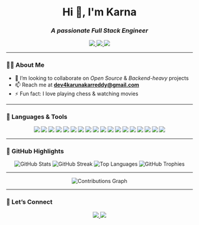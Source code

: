 <h1 align="center">Hi 👋, I'm Karna</h1>
<h3 align="center"><i>A passionate Full Stack Engineer</i></h3>

<p align="center">
  <a href="https://imvrish.github.io/Profile/" target="_blank">
    <img src="https://img.shields.io/badge/Portfolio-%2312100E.svg?&style=for-the-badge&logo=github&logoColor=white" />
  </a>
  <a href="mailto:dev4karunakarreddy@gmail.com">
    <img src="https://img.shields.io/badge/Email-%23D14836.svg?&style=for-the-badge&logo=gmail&logoColor=white" />
  </a>
  <a href="https://www.linkedin.com/in/imvrish/" target="_blank">
    <img src="https://img.shields.io/badge/LinkedIn-%230077B5.svg?&style=for-the-badge&logo=linkedin&logoColor=white" />
  </a>
</p>

---

### 🧑‍💻 About Me

- 👯 I’m looking to collaborate on _Open Source_ & _Backend-heavy_ projects  
- 📫 Reach me at **dev4karunakarreddy@gmail.com**  
- ⚡ Fun fact: I love playing chess & watching movies  

---

### 🚀 Languages & Tools

<p align="center">
  <img src="https://img.shields.io/badge/Java-%23ED8B00.svg?&style=for-the-badge&logo=java&logoColor=white" />
  <img src="https://img.shields.io/badge/Spring_Boot-%236DB33F.svg?&style=for-the-badge&logo=spring-boot&logoColor=white" />
  <img src="https://img.shields.io/badge/Angular-%23DD0031.svg?&style=for-the-badge&logo=angular&logoColor=white" />
  <img src="https://img.shields.io/badge/React-%2320232a.svg?&style=for-the-badge&logo=react&logoColor=%2361DAFB" />
  <img src="https://img.shields.io/badge/Vue.js-%234FC08D.svg?&style=for-the-badge&logo=vue.js&logoColor=white" />
  <img src="https://img.shields.io/badge/Vuetify-%231867C0.svg?&style=for-the-badge&logo=vuetify&logoColor=white" />
  <img src="https://img.shields.io/badge/Python-%233776AB.svg?&style=for-the-badge&logo=python&logoColor=white" />
  <img src="https://img.shields.io/badge/Bash-%234EAA25.svg?&style=for-the-badge&logo=gnu-bash&logoColor=white" />
  <img src="https://img.shields.io/badge/Docker-%230db7ed.svg?&style=for-the-badge&logo=docker&logoColor=white" />
  <img src="https://img.shields.io/badge/Podman-%23854492.svg?&style=for-the-badge&logo=podman&logoColor=white" />
  <img src="https://img.shields.io/badge/MySQL-%2300f.svg?&style=for-the-badge&logo=mysql&logoColor=white" />
  <img src="https://img.shields.io/badge/PostgreSQL-336791?style=for-the-badge&logo=postgresql&logoColor=white" />
  <img src="https://img.shields.io/badge/MariaDB-003545?style=for-the-badge&logo=mariadb&logoColor=white" />
  <img src="https://img.shields.io/badge/Linux-%23FCC624.svg?&style=for-the-badge&logo=linux&logoColor=black" />
  <img src="https://img.shields.io/badge/Google%20Cloud-4285F4?style=for-the-badge&logo=google-cloud&logoColor=white" />
  <img src="https://img.shields.io/badge/Git-%23F05032.svg?&style=for-the-badge&logo=git&logoColor=white" />
  <img src="https://img.shields.io/badge/GitHub-%2312100E.svg?&style=for-the-badge&logo=github&logoColor=white" />
  <img src="https://img.shields.io/badge/VS%20Code-%23007ACC.svg?&style=for-the-badge&logo=visual-studio-code&logoColor=white" />
</p>

---

### 🌟 GitHub Highlights

<p align="center">
  <img src="https://github-readme-stats.vercel.app/api?username=dev4karunakarreddy&show_icons=true&theme=radical" alt="GitHub Stats" />
  <img src="https://github-readme-streak-stats.herokuapp.com/?user=dev4karunakarreddy&theme=radical" alt="GitHub Streak" />
  <img src="https://github-readme-stats.vercel.app/api/top-langs/?username=dev4karunakarreddy&layout=compact&theme=radical" alt="Top Languages" />
  <img src="https://github-profile-trophy.vercel.app/?username=dev4karunakarreddy&theme=radical&no-frame=true&no-bg=true&margin-w=4" alt="GitHub Trophies" />
</p>

---

<p align="center">
  <img src="https://github-readme-activity-graph.vercel.app/graph?username=dev4karunakarreddy&theme=github-compact&area=true&hide_border=true" alt="Contributions Graph" />
</p>

---

### 💬 Let’s Connect

<p align="center">
  <a href="https://www.linkedin.com/in/imvrish/">
    <img src="https://img.shields.io/badge/LinkedIn-%230077B5.svg?&style=for-the-badge&logo=linkedin&logoColor=white" />
  </a>
  <a href="mailto:dev4karunakarreddy@gmail.com">
    <img src="https://img.shields.io/badge/Email-%23D14836.svg?&style=for-the-badge&logo=gmail&logoColor=white" />
  </a>
</p>
